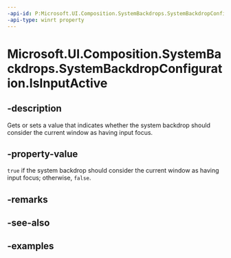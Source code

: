 ```yaml
---
-api-id: P:Microsoft.UI.Composition.SystemBackdrops.SystemBackdropConfiguration.IsInputActive
-api-type: winrt property
---
```


# Microsoft.UI.Composition.SystemBackdrops.SystemBackdropConfiguration.IsInputActive

<!--
public bool IsInputActive { get; set; }
-->


## -description

Gets or sets a value that indicates whether the system backdrop should consider the current window as having input focus.

## -property-value

`true` if the system backdrop should consider the current window as having input focus; otherwise, `false`.

## -remarks

## -see-also

## -examples


